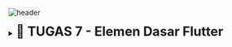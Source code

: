 ![header](https://drive.google.com/uc?export=view&id=1hF-WTVj7ckmoIEr7YM-ATnasUb2OdN3t) 

<details tugas2>
  <summary><b style="font-size:25px;">📕 TUGAS 7 - Elemen Dasar Flutter</b></summary>

### Jelaskan apa yang dimaksud dengan stateless widget dan stateful widget, dan jelaskan perbedaan dari keduanya.

#### Stateless Widget:<br>
Ini adalah widget yang tidak memiliki status internal yang dapat berubah. Stateless widget hanya dapat menerima input melalui konstruktor, dan tampilannya tidak akan berubah berdasarkan interaksi pengguna atau variabel internal. Contoh dari stateless widget adalah widget Text dan Icon. Karena tidak memiliki state, tampilannya hanya diperbarui ketika ada perubahan dari widget induk atau struktur aplikasi yang memanggilnya​

#### Stateful Widget:<br>
Berbeda dengan stateless, stateful widget memiliki status internal yang bisa berubah selama masa hidup widget tersebut. Widget ini terdiri dari dua bagian utama:<br>
<b>StatefulWidget,</b> yang menentukan bentuk dasar widget.<br>
<b>State,</b> yang mengelola data dinamis dan bertanggung jawab atas perubahan tampilan sesuai perubahan data atau interaksi pengguna.Misalnya, widget <code>Checkbox</code> atau <code>TextField</code> menggunakan stateful widget untuk menyimpan nilai yang dapat diperbarui saat pengguna berinteraksi dengan widget tersebut​

#### Perbedaan Utama:

- <b>Stateless</b> tidak menyimpan informasi tentang status internal dan tidak berubah kecuali struktur aplikasinya diperbarui.<br>
- <b>Stateful</b> memungkinkan pembaruan tampilan sesuai dengan perubahan status atau data internal, yang dikelola melalui metode seperti setState()

### Sebutkan widget apa saja yang kamu gunakan pada proyek ini dan jelaskan fungsinya.
#### Scaffold:<br>
Scaffold adalah widget dasar yang menyediakan struktur halaman, seperti AppBar dan body. Di sini, Scaffold digunakan untuk menyediakan struktur halaman dengan AppBar di bagian atas dan konten utama di body.

#### AppBar:<br> 
AppBar adalah bagian dari Scaffold yang ditempatkan di bagian atas halaman dan berfungsi sebagai tempat menampilkan judul aplikasi. Pada proyek ini, AppBar menampilkan judul "Karesu" dengan warna latar belakang oranye.

#### SingleChildScrollView:<br>
Widget ini memungkinkan konten di dalamnya untuk di-scroll jika melebihi batas layar. Pada proyek ini, digunakan untuk memungkinkan pengguna menggulir konten jika tinggi layar tidak cukup untuk menampilkan seluruh tampilan.

#### Padding:<br>
Padding digunakan untuk memberikan ruang di sekitar widget lain. Di sini, Padding memberikan jarak pada konten dalam body Scaffold, serta di beberapa bagian lain untuk menambahkan ruang di sekitar teks atau elemen lainnya.

#### Column: <br>
Column adalah widget layout yang menyusun anak-anaknya secara vertikal. Pada proyek ini, Column digunakan untuk menempatkan elemen-elemen UI (seperti InfoCard dan ItemCard) dalam urutan vertikal.

#### Row: <br>
Row adalah widget layout yang menyusun anak-anaknya secara horizontal. Pada proyek ini, Row digunakan untuk menampilkan tiga InfoCard secara bersebelahan di bagian atas body.

#### InfoCard: <br>
InfoCard adalah custom widget yang dibuat khusus untuk menampilkan informasi seperti NPM, nama, dan kelas dalam bentuk kartu. Ini digunakan untuk menampilkan data pengguna dalam gaya yang terstruktur.

#### GridView: <br>
GridView adalah widget layout yang menampilkan anak-anaknya dalam bentuk grid. Dalam proyek ini, GridView.count digunakan untuk menampilkan ItemCard dalam tata letak tiga kolom, sehingga terlihat rapi dan mudah diakses.

#### Card: <br>
Card adalah widget yang digunakan untuk menampilkan elemen dalam bentuk kotak dengan efek bayangan. Pada InfoCard, Card digunakan untuk memberi tampilan yang lebih menonjol pada informasi pengguna.

#### Text: <br>
Widget ini digunakan untuk menampilkan teks. Digunakan di beberapa tempat seperti untuk menampilkan judul, nama pengguna, NPM, dan nama item di ItemCard.

#### Icon: <br>
Widget Icon digunakan untuk menampilkan ikon. Pada ItemCard, digunakan untuk menampilkan ikon yang terkait dengan setiap item (misalnya, ikon mobil untuk "Lihat Daftar Produk").

#### Material: <br>
Material adalah widget dasar yang memungkinkan pengaturan tema seperti warna dan bentuk sudut. Di ItemCard, Material digunakan untuk memberikan warna latar belakang yang sesuai untuk setiap item, serta memberikan sudut melengkung pada kartu.

#### InkWell: <br>
InkWell adalah widget yang memungkinkan deteksi interaksi tap pada suatu elemen. Di proyek ini, digunakan untuk memberikan efek ketika ItemCard ditekan, serta menampilkan SnackBar dengan pesan yang sesuai.

#### SnackBar: <br>
SnackBar adalah widget untuk menampilkan pesan notifikasi sementara di bagian bawah layar. Dalam proyek ini, digunakan untuk memberikan umpan balik kepada pengguna saat mereka menekan salah satu ItemCard.

### Apa fungsi dari setState()? Jelaskan variabel apa saja yang dapat terdampak dengan fungsi tersebut.
<code>setState()</code> adalah metode pada stateful widget yang digunakan untuk memberitahu Flutter bahwa terdapat perubahan pada variabel atau data di dalam kelas State. Saat <code>setState()</code> dipanggil, Flutter akan merender ulang tampilan untuk mencerminkan perubahan terbaru. Variabel yang terpengaruh biasanya adalah properti yang dikelola oleh kelas State pada stateful widget tersebut.

### Jelaskan perbedaan antara const dengan final.
Dalam dart

<b>const:</b> Digunakan untuk mendeklarasikan nilai konstan pada waktu kompilasi. Artinya, nilai dari variabel ini harus ditetapkan secara langsung dan tidak dapat diubah, serta nilai tersebut ditentukan pada saat kompilasi.<br>

<b>final:</b> Juga digunakan untuk variabel yang tidak dapat diubah setelah diinisialisasi, namun nilai final ditentukan saat runtime, bukan saat kompilasi.

### cara implementasi checklist
- Membuat sebuah program Flutter baru dengan tema E-Commerce yang sesuai dengan tugas-tugas sebelumnya.<br><br>
![fluttercreate](https://drive.google.com/uc?export=view&id=13sLYTkRhbp5JkbXkT2WOLAUFkB99zfp5)<br>
<b>Penjelasan Gambar:</b><br>
untuk membuat program flutter baru dengan tema E-Commerce yang sebelumnya yaitu karesu maka kita dapat menjalankan perintah <code>flutter create karesu_mobile</code> di terminal<br><br>
- Membuat tiga tombol sederhana dengan ikon dan teks untuk: Melihat daftar produk (Lihat Daftar Produk), Menambah produk (Tambah Produk), dan Logout (Logout)<br><br>
![flutterbutton](https://drive.google.com/uc?export=view&id=1g3eTtqI8mtV8FWHdtUqfIq4zOWebUmZd)<br>
<b>Penjelasan Gambar:</b><br>
kita membuat tiga tombol di dalam file menu.dart dengan menambah kode di atas di dalam 
```python
    ...

    class MyHomePage extends StatelessWidget {
    ...

    final List<ItemHomepage> items = [
         ItemHomepage("Lihat Daftar Produk", Icons.directions_car),
         ItemHomepage("Tambah Produk", Icons.add),
         ItemHomepage("Logout", Icons.logout),
     ];
    
    ...
    
    }
```

-  Mengimplementasikan warna-warna yang berbeda untuk setiap tombol (Lihat Daftar Produk, Tambah Produk, dan Logout).<br><br>
![buttoncolor](https://drive.google.com/uc?export=view&id=13sLYTkRhbp5JkbXkT2WOLAUFkB99zfp5)<br>
<b>Penjelasan Gambar:</b><br>
kita memberikan warna berbeda pada tiap button. kode di atas ditambahkan di dalam
``` python
...

class ItemCard extends StatelessWidget {
    ...

    Color _getButtonColor(String name) {
    switch (name) {
      case "Lihat Daftar Produk":
        return const Color(0xFFf05225);  // Orange
      case "Tambah Produk":
        return const Color(0xFFff8d21);  // Light Orange
      case "Logout":
        return const Color(0xFFffa652);  // Orange
      default:
        return Colors.blue;  // Default color
      }
    }
    ...

     @override
  Widget build(BuildContext context) {
    return Material(
      // Menentukan warna latar belakang dari tema aplikasi.
      color: _getButtonColor(item.name), // tambahkan ini juga
    ...
```

-  Memunculkan Snackbar dengan tulisan:
 "Kamu telah menekan tombol Lihat Daftar Produk" ketika tombol Lihat Daftar Produk ditekan.
 "Kamu telah menekan tombol Tambah Produk" ketika tombol Tambah Produk ditekan.
 "Kamu telah menekan tombol Logout" ketika tombol Logout ditekan.<br><br>
![flutterbutton](https://drive.google.com/uc?export=view&id=1zeOXfdEqC-hZz4bnRGhhLxZnCbVLTB9_)<br>
<b>Penjelasan Gambar:</b><br>
kita memberikan aksi ketika di tap tombol akan mengeluarkan sebuah "snackbar" yang berbentuk pop up message bertuliskan pesan yang sesuai. kode di atas di tambahkan di dalam
```python
...
class ItemCard extends StatelessWidget {
    ...

    @override
  Widget build(BuildContext context) {
    return Material(
    
     onTap: () {
          // Menampilkan pesan SnackBar saat kartu ditekan.
          ScaffoldMessenger.of(context)
            ..hideCurrentSnackBar()
            ..showSnackBar(
              SnackBar(content: Text("Kamu telah menekan tombol ${item.name}!"))
            );
        },
    ...

    )

    ...
}
```
</details>

